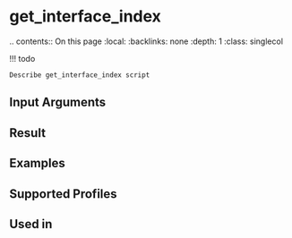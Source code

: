 

# get_interface_index

.. contents:: On this page
    :local:
    :backlinks: none
    :depth: 1
    :class: singlecol

<!-- prettier-ignore -->
!!! todo

    Describe get_interface_index script

Input Arguments
---------------

Result
------

Examples
--------

Supported Profiles
------------------

Used in
-------
